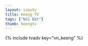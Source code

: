 ```yaml
---
layout: sieutv
title: Keeng TV
tags: ["Nổi Bật"]
thumb: keengtv
---
```

{% include tvadv key="vn_keeng" %}
